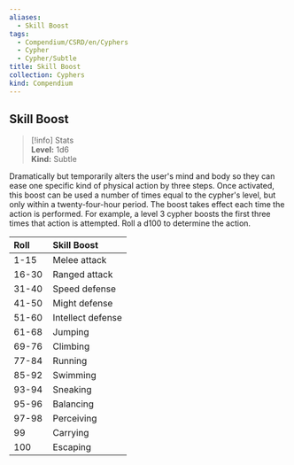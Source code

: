 ```yaml
---
aliases:
  - Skill Boost
tags:
  - Compendium/CSRD/en/Cyphers
  - Cypher
  - Cypher/Subtle
title: Skill Boost
collection: Cyphers
kind: Compendium
---
```

## Skill Boost  
>[!info] Stats  
> **Level:** 1d6  
> **Kind:** Subtle
  
Dramatically but temporarily alters the user's mind and body so they can ease one specific kind of physical action by three steps. Once activated, this boost can be used a number of times equal to the cypher's level, but only within a twenty-four-hour period. The boost takes effect each time the action is performed. For example, a level 3 cypher boosts the first three times that action is attempted. Roll a d100 to determine the action.  

|  Roll &nbsp; &nbsp; &nbsp; | Skill Boost  |  
| ------------- | :----------- |  
| 1-15 | Melee attack |  
| 16-30 | Ranged attack |  
| 31-40 | Speed defense |  
| 41-50 | Might defense |  
| 51-60 | Intellect defense |  
| 61-68 | Jumping |  
| 69-76 | Climbing |  
| 77-84 | Running |  
| 85-92 | Swimming |  
| 93-94 | Sneaking |  
| 95-96 | Balancing |  
| 97-98 | Perceiving |  
| 99 | Carrying |  
| 100 | Escaping |
